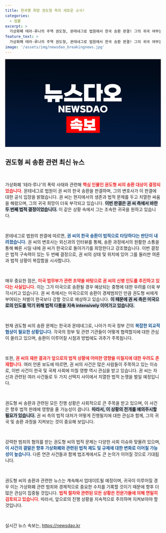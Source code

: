 ```yaml
---
title: 한국행 희망 권도형 측의 새로운 소식!
categories:
  - 법률
excerpt: >
  가상화폐 테라·루나의 주역 권도형, 몬테네그로 법원에서 한국 송환 판결! 그의 귀국 여부는 어떻게 될까? 변호사, 조속한 귀국 희망 밝혀. 미국 송환의 우려 속 진실이 밝혀질 시간!
feature_text: >
  가상화폐 테라·루나의 주역 권도형, 몬테네그로 법원에서 한국 송환 판결! 그의 귀국 여부는 어떻게 될까? 변호사, 조속한 귀국 희망 밝혀. 미국 송환의 우려 속 진실이 밝혀질 시간!
image: '/assets/img/newsdao_breakingnews.jpg'
---
```


<p><img src="/assets/img/newsdao_breakingnews.jpg" alt="pcversion 속보" /></p>

<h2 data-ke-size="size26">권도형 씨 송환 관련 최신 뉴스</h2>

<p data-ke-size="size16">&nbsp;</p>

<p>가상화폐 '테라·루나'의 폭락 사태와 관련해 <b><span style="color: #ee2323;">핵심 인물인 권도형 씨의 송환 대상이 결정되었습니다.</span></b> 몬테네그로 법원이 권 씨의 한국 송환을 판결하며, 그의 변호사가 이 판결에 대한 공식 입장을 밝혔습니다. 권 씨는 현지에서의 생존과 법적 문제를 두고 치열한 싸움을 해왔으며, 그의 귀국 희망이 더욱 부각되고 있습니다. <b><span style="background-color: #21538527;">이번 판결은 권 씨 측에서 바란 두 번째 법적 결정이었습니다.</span></b> 이 같은 상황 속에서 그는 조속한 귀국을 원하고 있습니다.</p>

<p data-ke-size="size16">&nbsp;</p>

<p>몬테네그로 법원의 판결에 따르면, <b><span style="color: #1a5490;">권 씨의 한국 송환이 법적으로 타당하다는 판단이 내려졌습니다.</span></b> 권 씨의 변호사는 외신과의 인터뷰를 통해, 송환 과정에서의 원활한 소통을 통해 빠른 시일 내에 권 씨가 한국으로 돌아가기를 희망한다고 강조했습니다. 이번 결정은 법적 구속력이 있는 두 번째 결정으로, 권 씨의 상태 및 위치에 있어 그를 둘러싼 여론과 법적 상황이 복잡함을 시사합니다.</p>

<p data-ke-size="size16">&nbsp;</p>

<p>매우 중요한 점은, <b><span style="color: #ee2323;">미국 법무부가 관련 조약을 바탕으로 권 씨의 신병 인도를 추진하고 있다는 사실입니다.</span></b> 이는 그가 미국으로 송환될 경우 예상되는 중형에 대한 우려를 더욱 부각시키고 있습니다. 권 씨 측에서는 미국으로의 송환이 경제범죄인 만큼 권도형 씨에게 부여되는 처벌이 한국보다 강할 것으로 예상하고 있습니다. <b><span style="background-color: #21538527;">이 때문에 권 씨 측은 미국으로의 인도를 막기 위해 법적 다툼을 지속 intensively 이어가고 있습니다.</span></b></p>

<p data-ke-size="size16">&nbsp;</p>

<p>현재 권도형 씨의 송환 문제는 한국과 몬테네그로, 나아가 미국 정부 간의 <b><span style="color: #1a5490;">복잡한 외교적 협상이 필요한 상황입니다.</span></b> 각국의 정부 및 관련 기관들이 어떻게 협력할지에 대한 관심이 쏠리고 있으며, 송환이 이루어질 시점과 방법에도 귀추가 주목됩니다.</p>

<p data-ke-size="size16">&nbsp;</p>

<p>또한, <b><span style="color: #ee2323;">권 씨의 재판 결과가 앞으로의 법적 상황에 어떠한 영향을 미칠지에 대한 우려도 존재합니다.</span></b> 여러 언론 보도에 따르면, 권 씨의 사건은 많은 사람들이 주목하고 있는 이슈로, 이번 사건이 한국 및 국제 사회에 미칠 영향 역시 관심을 받고 있습니다. 권 씨는 자신과 관련된 여러 사건들로 두 가지 선택지 사이에서 치열한 법적 논쟁을 벌일 예정입니다.</p>

<p data-ke-size="size16">&nbsp;</p>

<p>권도형 씨 송환과 관련된 모든 진행 상황은 사회적으로 큰 주목을 받고 있으며, 이 사건은 향후 법적 판례에 영향을 줄 가능성이 큽니다. <b><span style="background-color: #21538527;">따라서, 이 상황의 전개를 예의주시할 필요가 있습니다.</span></b> 권 씨 측의 법적 대처가 어떻게 진행될지에 대한 관심과 함께, 그의 귀국 및 송환 과정을 지켜보는 것이 중요해 보입니다.</p>

<p data-ke-size="size16">&nbsp;</p>

<p>강력한 범죄의 혐의를 받는 권도형 씨의 법적 문제는 다양한 사회 이슈와 맞물려 있으며, <b><span style="color: #1a5490;">이 사건의 결말은 향후 가상화폐와 관련된 법적 제도 및 규제에 대한 변화로 이어질 가능성이 높습니다.</span></b> 다른 연관 사건들과 함께 법조계에서도 큰 논의가 이어질 것으로 기대됩니다. </p>

<p data-ke-size="size16">&nbsp;</p>

<p>권도형 씨의 송환과 관련한 뉴스는 계속해서 업데이트될 예정이며, 귀국이 이루어질 경우 이는 가상화폐 관련 범죄와 경제적으로 중요한 수치를 기록할 것이기 때문에 향후 더 많은 관심이 집중될 것입니다. <b><span style="color: #ee2323;">법적 절차와 관련된 모든 상황은 전문가들에 의해 면밀히 검토되고 있습니다.</span></b> 따라서, 앞으로의 진행 상황을 지속적으로 주의하며 지켜보아야 할 것입니다. </p>

<p data-ke-size="size16">&nbsp;</p>
실시간 뉴스 속보는, <a href="https://newsdao.kr" rel="dofollow">https://newsdao.kr</a>


